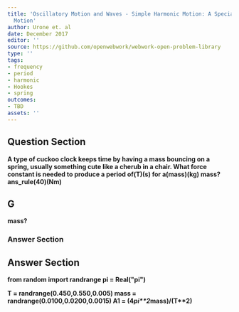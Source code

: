 ```yaml
---
title: 'Oscillatory Motion and Waves - Simple Harmonic Motion: A Special Periodic
  Motion'
author: Urone et. al
date: December 2017
editor: ''
source: https://github.com/openwebwork/webwork-open-problem-library
type: ''
tags:
- frequency
- period
- harmonic
- Hookes
- spring
outcomes:
- TBD
assets: ''
---
```


## Question Section 

<b>
A type of cuckoo clock keeps time by having a mass bouncing on a spring, usually something cute like a cherub in a chair. What force constant is needed to produce a period of(T)(s) for a(mass)(kg) mass?
ans_rule(40)(Nm)

## G
mass?
### Answer Section


## Answer Section

from random import randrange
pi = Real("pi")

T = randrange(0.450,0.550,0.005)
mass = randrange(0.0100,0.0200,0.0015)
A1 = (4*pi**2*mass)/(T**2)